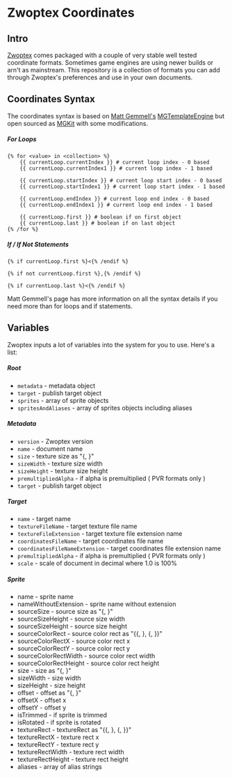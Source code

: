 # Zwoptex Coordinates

## Intro

<a href="http://zwopple.com/zwoptex/">Zwoptex</a> comes packaged with a couple of very stable well tested coordinate formats. Sometimes game engines are using newer builds or arn't as mainstream. This repository is a collection of formats you can add through Zwoptex's preferences and use in your own documents.

## Coordinates Syntax

The coordinates syntax is based on <a href="http://mattgemmell.com/">Matt Gemmell's</a> <a href="http://svn.cocoasourcecode.com/MGTemplateEngine/">MGTemplateEngine</a> but open sourced as <a href="https://github.com/zwopple/MGKit">MGKit</a> with some modifications.

##### For Loops
```
{% for <value> in <collection> %}
	{{ currentLoop.currentIndex }} # current loop index - 0 based
	{{ currentLoop.currentIndex1 }} # current loop index - 1 based
	
	{{ currentLoop.startIndex }} # current loop start index - 0 based
	{{ currentLoop.startIndex1 }} # current loop start index - 1 based
	
	{{ currentLoop.endIndex }} # current loop end index - 0 based
	{{ currentLoop.endIndex1 }} # current loop end index - 1 based
	
	{{ currentLoop.first }} # boolean if on first object
	{{ currentLoop.last }} # boolean if on last object
{% /for %}
```

##### If / If Not Statements
```
{% if currentLoop.first %}<{% /endif %}

{% if not currentLoop.first %},{% /endif %}

{% if currentLoop.last %}<{% /endif %}
```

Matt Gemmell's page has more information on all the syntax details if you need more than for loops and if statements.

## Variables

Zwoptex inputs a lot of variables into the system for you to use. Here's a list:

##### Root

* ```metadata``` - metadata object
* ```target``` - publish target object
* ```sprites``` - array of sprite objects
* ```spritesAndAliases``` - array of sprites objects including aliases

##### Metadata

* ```version``` - Zwoptex version
* ```name``` - document name
* ```size``` - texture size as "{<width>, <height>}"
* ```sizeWidth``` - texture size width
* ```sizeHeight``` - texture size height
* ```premultipliedAlpha``` - if alpha is premultiplied ( PVR formats only )
* ```target``` - publish target object

##### Target

* ```name``` - target name
* ```textureFileName``` - target texture file name
* ```textureFileExtension``` - target texture file extension name
* ```coordinatesFileName``` - target coordinates file name
* ```coordinatesFileNameExtension``` - target coordinates file extension name
* ```premultipliedAlpha``` - if alpha is premultiplied ( PVR formats only )
* ```scale``` - scale of document in decimal where 1.0 is 100%

##### Sprite

* name - sprite name
* nameWithoutExtension - sprite name without extension
* sourceSize - source size as "{<width>, <height>}"
* sourceSizeHeight - source size width
* sourceSizeHeight - source size height
* sourceColorRect - source color rect as "{{<x>, <y>}, {<width>, <height>}}"
* sourceColorRectX - source color rect x
* sourceColorRectY - source color rect y
* sourceColorRectWidth - source color rect width
* sourceColorRectHeight - source color rect height
* size - size as "{<width>, <height>}"
* sizeWidth - size width
* sizeHeight - size height
* offset - offset as "{<x>, <y>}"
* offsetX - offset x
* offsetY - offset y
* isTrimmed - if sprite is trimmed
* isRotated - if sprite is rotated
* textureRect - textureRect as "{{<x>, <y>}, {<width>, <height>}}"
* textureRectX - texture rect x
* textureRectY - texture rect y
* textureRectWidth - texture rect width
* textureRectHeight - texture rect height
* aliases - array of alias strings


